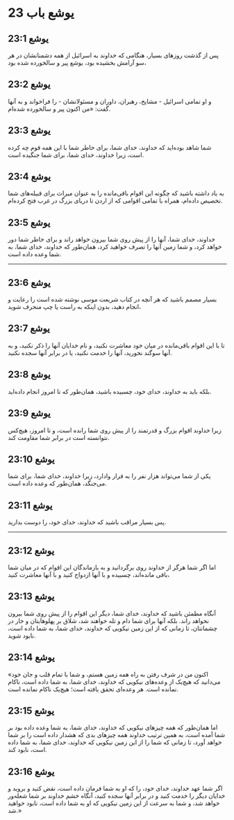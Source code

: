 # یوشع باب 23

## یوشع 23:1

پس از گذشت روزهای بسیار، هنگامی که خداوند به اسرائیل از همه دشمنانشان در هر سو آرامش بخشیده بود، یوشع پیر و سالخورده شده بود،

## یوشع 23:2

و او تمامی اسرائیل - مشایخ، رهبران، داوران و مسئولانشان - را فراخواند و به آنها گفت: «من اکنون پیر و سالخورده شده‌ام.

## یوشع 23:3

شما شاهد بوده‌اید که خداوند، خدای شما، برای خاطر شما با این همه قوم چه کرده است، زیرا خداوند، خدای شما، برای شما جنگیده است.

## یوشع 23:4

به یاد داشته باشید که چگونه این اقوام باقی‌مانده را به عنوان میراث برای قبیله‌های شما تخصیص داده‌ام، همراه با تمامی اقوامی که از اردن تا دریای بزرگ در غرب فتح کرده‌ام.

## یوشع 23:5

خداوند، خدای شما، آنها را از پیش روی شما بیرون خواهد راند و برای خاطر شما دور خواهد کرد، و شما زمین آنها را تصرف خواهید کرد، همان‌طور که خداوند، خدای شما، به شما وعده داده است.

---

## یوشع 23:6

بسیار مصمم باشید که هر آنچه در کتاب شریعت موسی نوشته شده است را رعایت و انجام دهید، بدون اینکه به راست یا چپ منحرف شوید،

## یوشع 23:7

تا با این اقوام باقی‌مانده در میان خود معاشرت نکنید، و نام خدایان آنها را ذکر نکنید، و به آنها سوگند نخورید، آنها را خدمت نکنید، یا در برابر آنها سجده نکنید.

## یوشع 23:8

بلکه باید به خداوند، خدای خود، چسبیده باشید، همان‌طور که تا امروز انجام داده‌اید.

## یوشع 23:9

زیرا خداوند اقوام بزرگ و قدرتمند را از پیش روی شما رانده است، و تا امروز، هیچ‌کس نتوانسته است در برابر شما مقاومت کند.

## یوشع 23:10

یکی از شما می‌تواند هزار نفر را به فرار وادارد، زیرا خداوند، خدای شما، برای شما می‌جنگد، همان‌طور که وعده داده است.

## یوشع 23:11

پس بسیار مراقب باشید که خداوند، خدای خود، را دوست بدارید.

---

## یوشع 23:12

اما اگر شما هرگز از خداوند روی برگردانید و به بازماندگان این اقوام که در میان شما باقی مانده‌اند، چسبیده و با آنها ازدواج کنید و با آنها معاشرت کنید،

## یوشع 23:13

آنگاه مطمئن باشید که خداوند، خدای شما، دیگر این اقوام را از پیش روی شما بیرون نخواهد راند. بلکه آنها برای شما دام و تله خواهند شد، شلاق بر پهلوهایتان و خار در چشمانتان، تا زمانی که از این زمین نیکویی که خداوند، خدای شما، به شما داده است، نابود شوید.

## یوشع 23:14

«اکنون من در شرف رفتن به راه همه زمین هستم، و شما با تمام قلب و جان خود می‌دانید که هیچ‌یک از وعده‌های نیکویی که خداوند، خدای شما، به شما داده است، ناکام نمانده است. هر وعده‌ای تحقق یافته است؛ هیچ‌یک ناکام نمانده است.

## یوشع 23:15

اما همان‌طور که همه چیزهای نیکویی که خداوند، خدای شما، به شما وعده داده بود بر شما آمده است، به همین ترتیب خداوند همه چیزهای بدی که هشدار داده است را بر شما خواهد آورد، تا زمانی که شما را از این زمین نیکویی که خداوند، خدای شما، به شما داده است، نابود کند.

## یوشع 23:16

اگر شما عهد خداوند، خدای خود، را که او به شما فرمان داده است، نقض کنید و بروید و خدایان دیگر را خدمت کنید و در برابر آنها سجده کنید، آنگاه خشم خداوند بر شما شعله‌ور خواهد شد، و شما به سرعت از این زمین نیکویی که او به شما داده است، نابود خواهید شد.»
